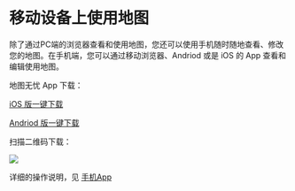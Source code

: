 # 移动设备上使用地图
除了通过PC端的浏览器查看和使用地图，您还可以使用手机随时随地查看、修改您的地图。在手机端，您可以通过移动浏览器、Andriod 或是 iOS 的 App 查看和编辑使用地图。

地图无忧 App 下载：

[iOS 版一键下载](https://itunes.apple.com/WebObjects/MZStore.woa/wa/viewSoftware?id=1021830774&mt=8)

[Andriod 版一键下载](http://a.app.qq.com/o/simple.jsp?pkgname=com.dituwuyou)

扫描二维码下载：


![](https://pic.dituwuyou.com/map%2Fpicture%2FappQRCode.png)

详细的操作说明，见 [手机App](/mobile-app.html)

